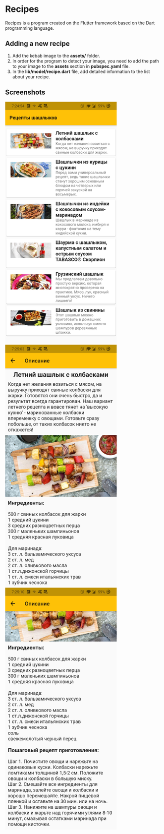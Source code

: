 # Recipes

Recipes is a program created on the Flutter framework based on the Dart programming language.<br>

## Adding a new recipe

1. Add the kebab image to the <b>assets/</b> folder.<br>
2. In order for the program to detect your image, you need to add the path to your image to the <b>assets</b> section in <b>pubspec.yaml</b> file.<br>
3. In the <b>lib/model/recipe.dart</b> file, add detailed information to the list about your recipe.<br>

## Screenshots

<img src="screenshots/Screenshot_20210807-192454.jpg" width="360px"/>
<img src="screenshots/Screenshot_20210807-192504.jpg" width="360px"/>
<img src="screenshots/Screenshot_20210807-192511.jpg" width="360px"/>
